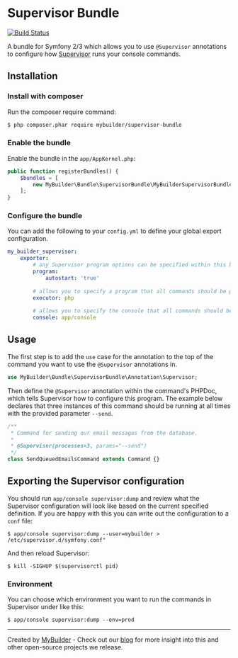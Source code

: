 # Supervisor Bundle

[![Build Status](https://travis-ci.org/mybuilder/supervisor-bundle.svg?branch=master)](https://travis-ci.org/mybuilder/supervisor-bundle)

A bundle for Symfony 2/3 which allows you to use `@Supervisor` annotations to configure how [Supervisor](http://supervisord.org/) runs your console commands.

## Installation

### Install with composer

Run the composer require command:

``` bash
$ php composer.phar require mybuilder/supervisor-bundle
```

### Enable the bundle

Enable the bundle in the `app/AppKernel.php`:

``` php
public function registerBundles() {
    $bundles = [
        new MyBuilder\Bundle\SupervisorBundle\MyBuilderSupervisorBundle(),
    ];
}
```

### Configure the bundle

You can add the following to your `config.yml` to define your global export configuration.

```yaml
my_builder_supervisor:
    exporter:
        # any Supervisor program options can be specified within this block
        program:
            autostart: 'true'
        
        # allows you to specify a program that all commands should be passed to
        executor: php 
        
        # allows you to specify the console that all commands should be passed to
        console: app/console
```

## Usage

The first step is to add the `use` case for the annotation to the top of the command you want to use the `@Supervisor` annotations in.

```php
use MyBuilder\Bundle\SupervisorBundle\Annotation\Supervisor;
```

Then define the `@Supervisor` annotation within the command's PHPDoc, which tells Supervisor how to configure this program.
The example below declares that three instances of this command should be running at all times with the provided parameter `--send`.

```php
/**
 * Command for sending our email messages from the database.
 *
 * @Supervisor(processes=3, params="--send")
 */
class SendQueuedEmailsCommand extends Command {}
```


## Exporting the Supervisor configuration

You should run `app/console supervisor:dump` and review what the Supervisor configuration will look like based on the current specified definition.
If you are happy with this you can write out the configuration to a `conf` file:

```
$ app/console supervisor:dump --user=mybuilder > /etc/supervisor.d/symfony.conf"
```

And then reload Supervisor:

```
$ kill -SIGHUP $(supervisorctl pid)
```

### Environment

You can choose which environment you want to run the commands in Supervisor under like this:

```
$ app/console supervisor:dump --env=prod
```

---

Created by [MyBuilder](http://www.mybuilder.com/) - Check out our [blog](http://tech.mybuilder.com/) for more insight into this and other open-source projects we release.
